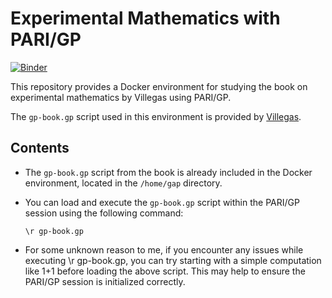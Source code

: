 # Experimental Mathematics with PARI/GP

[![Binder](https://mybinder.org/badge_logo.svg)](https://mybinder.org/v2/gh/chlee-0/exp_math/main)


This repository provides a Docker environment for studying the book on experimental mathematics by Villegas using PARI/GP.

The `gp-book.gp` script used in this environment is provided by [Villegas](http://users.ictp.it/~villegas/cnt/gp-book.gp).


## Contents

- The `gp-book.gp` script from the book is already included in the Docker environment, located in the `/home/gap` directory.

- You can load and execute the `gp-book.gp` script within the PARI/GP session using the following command:

    ```
    \r gp-book.gp
    ```
- For some unknown reason to me, if you encounter any issues while executing \r gp-book.gp, you can try starting with a simple computation like 1+1 before loading the above script. This may help to ensure the PARI/GP session is initialized correctly.
